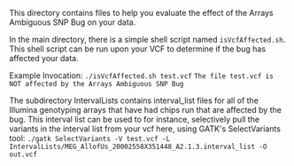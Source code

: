 This directory contains files to help you evaluate the effect of the Arrays Ambiguous SNP Bug on your data.

In the main directory, there is a simple shell script named `isVcfAffected.sh`.
This shell script can be run upon your VCF to determine if the bug has affected your data.

Example Invocation:
`./isVcfAffected.sh test.vcf`
`The file test.vcf is NOT affected by the Arrays Ambiguous SNP Bug`

The subdirectory IntervalLists contains interval_list files for all of the Illumina genotyping arrays that 
have had chips run that are affected by the bug.  This interval list can be used to for instance,
selectively pull the variants in the interval list from your vcf
here, using GATK's SelectVariants tool:
`./gatk SelectVariants -V test.vcf -L IntervalLists/MEG_AllofUs_20002558X351448_A2.1.3.interval_list -O out.vcf`
